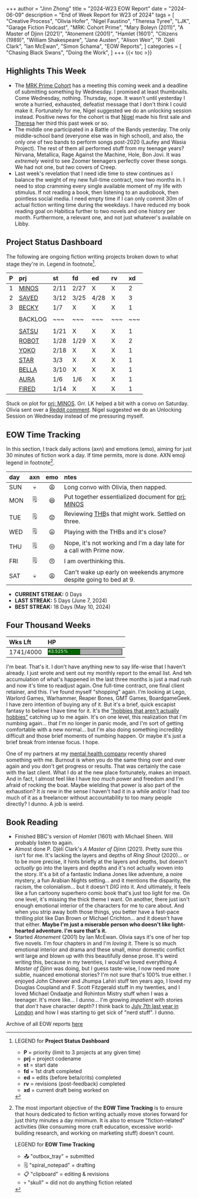 +++
author = "Jinn Zhong"
title = "2024-W23 EOW Report"
date = "2024-06-09"
description = "End of Week Report for W23 of 2024"
tags = [
  "Creative Process",
  "Olivia Hofer",
  "Nigel Faustino",
  "Theresa Tyree",
  "LJK",
  "Garage Fiction Podcast",
  "MRK: Cohort Prime",
  "Mary Boleyn (2011)",
  "A Master of Djinn (2021)",
  "Atonement (2001)",
  "Hamlet (1601)",
  "Citizens (1989)",
  "William Shakespeare",
  "Jane Austen",
  "Alison Weir",
  "P. Djèlí Clark",
  "Ian McEwan",
  "Simon Schama",
  "EOW Reports",
]
categories = [
    "Chasing Black Swans",
    "Doing the Work",
]
+++
{{< toc >}}

## Highlights This Week

* The [MRK Prime Cohort](https://journal.jinnzhong.com/tags/mrk-prime-cohort/) has a meeting this coming week and a deadline of submitting something by Wednesday. I promised at least thumbnails. Come Wednesday, nothing. Thursday, nope. It wasn't until yesterday I wrote a hurried, exhausted, defeatist message that I don't think I could make it. Fortunately for me, Nigel suggested we do an unlocking session instead. Positive news for the cohort is that [Nigel](https://bsky.app/profile/nigelfaustino.bsky.social) made his first sale and [Theresa](http://theresatyree.com) her third this past week or so.
* The middle one participated in a Battle of the Bands yesterday. The only middle-school band (everyone else was in high school), and also, the only one of two bands to perform songs post-2020 (Laufey and Wasia Project). The rest of them all performed stuff from my teenage years? Nirvana, Metallica, Rage Against the Machine, Hole, Bon Jovi. It was _extremely_ weird to see Zoomer teenagers perfectly cover these songs. We had not one, but _two_ covers of Creep.
* Last week's revelation that I need idle time to stew continues as I balance the weight of my new full-time contract, now two months in. I need to stop cramming every single available moment of my life with stimulus. If not reading a book, then listening to an audiobook, then pointless social media. I need empty time if I can only commit 30m of actual fiction writing time during the weekdays. I have reduced my book reading goal on Habitica further to two novels and one history per month. Furthermore, a relevant one, and not just whatever's available on Libby.
  
## Project Status Dashboard

The following are ongoing fiction writing projects broken down to what stage they're in. Legend in footnote[^1].

| P | prj | st | fd | ed | rv | xd | 
| :---: | :--- | :--- | :--- | :--- | :--- | :--- |
| 1 | [MINOS](https://journal.jinnzhong.com/tags/prj-minos/) | 2/11 | 2/27 | X | X | 2 |
| 2 | [SAVED](https://journal.jinnzhong.com/tags/prj-saved/) | 3/12 | 3/25 | 4/28 | X | 3 |
| 3 | [BECKY](https://journal.jinnzhong.com/tags/prj-becky/) | 1/7 | X | X | X | 1 | 
|  |  |  |  |  |  |  | 
|  | BACKLOG | ~~~ | ~~~ | ~~~ | ~~~ | ~~~ | 
|  |  |  |  |  |  |  | 
|  | [SATSU](https://journal.jinnzhong.com/tags/prj-satsu/) | 1/21 | X | X | X | 1 | 
|  | [ROBOT](https://journal.jinnzhong.com/tags/prj-robot/) | 1/28 | 1/29 | X | X | 2 |
|  | [YOKO](https://journal.jinnzhong.com/tags/prj-yoko/) | 2/18 | X | X | X | 1 |
|  | [STAR](https://journal.jinnzhong.com/tags/prj-star/) | 3/3 | X | X | X | 1 |
|  | [BELLA](https://journal.jinnzhong.com/tags/prj-bella/) | 3/10 | X | X | X | 1 |
|  | [AURA](https://journal.jinnzhong.com/tags/prj-aura/) | 1/6 | 1/6 | X | X | 1 | 
|  | [FIRED](https://journal.jinnzhong.com/tags/prj-fired/) | 1/14 | X | X | X | 1 | 

Stuck on plot for [prj: MINOS](https://journal.jinnzhong.com/tags/prj-minos/). Grr. LK helped a bit with a convo on Saturday. Olivia sent over a [Reddit comment](https://www.reddit.com/r/writing/comments/1d8vld2/comment/l79cth3/). Nigel suggested we do an Unlocking Session on Wednesday instead of me pressuring myself.

## EOW Time Tracking

In this section, I track daily actions (axn) and emotions (emo), aiming for just 30 minutes of fiction work a day. If time permits, more is done. AXN emoji legend in footnote[^2].

| day | axn | emo | ntes |
| :--- | :---: | :---: | :--- |
| SUN | :skull: | :weary: | Long convo with Olivia, then napped. |
| MON | :spiral_notepad: | :satisfied: | Put together essentialized document for [prj: MINOS](https://journal.jinnzhong.com/tags/prj-minos/) |
| TUE | :spiral_notepad: | :worried: | Reviewing [THB](https://journal.jinnzhong.com/tags/thb/)s that might work. Settled on three. |
| WED | :spiral_notepad: | :frowning: | Playing with the THBs and it's close? |
| THU | :spiral_notepad: | :unamused: | Nope, it's not working and I'm a day late for a call with Prime now. |
| FRI | :spiral_notepad: | :angry: |  I am overthinking this. |
| SAT | :skull: | :weary: | Can't wake up early on weekends anymore despite going to bed at 9. |

* **CURRENT STREAK:** 0 Days
* **LAST STREAK:** 5 Days (June 7, 2024)
* **BEST STREAK:** 18 Days (May 10, 2024)

## Four Thousand Weeks

| Wks Lft | HP |
| :--- | :--- |
| 1741/4000 | <div style="width:200px;height:15px;background:#AAAAAA;border:1.3px solid #000000;"><div style="width:43.525%;height:15px;background:#006600;font-size:12px; color:white; line-height:12px;">43.525%</div></div> |

I'm beat. That's it. I don't have anything new to say life-wise that I haven't already. I just wrote and sent out my monthly report to the email list. And teh accumulation of what's happened in the last three months is just a mad rush and now it's time to readjust again. One full-time contract, one final client retainer, and this. I've found myself "shopping" again. I'm looking at Lego, Warlord Games, Warhammer, Reaper Bones, GMT Games, BoardgameGeek. I have zero intention of buying any of it. But it's a brief, quick escapist fantasy to believe I have time for it. It's the ["hobbies that aren't actually hobbies"](https://journal.jinnzhong.com/thanks-for-all-the-fish-end-of-osmosis-p3/3/) catching up to me again. It's on one level, this realization that I'm numbing again... that I'm no longer in panic mode, and I'm sort of getting comfortable with a new normal... but I'm also doing something incredibly difficult and those brief moments of numbing happen. Or maybe it's just a brief break from intense focus. I hope.

One of my partners at my [mental health company](http://pluralhealthcare.com) recently shared something with me. Burnout is when you do the same thing over and over again and you don't get progress or results. That was certainly the case with the last client. What I do at the new place fortunately, makes an impact. And in fact, I almost feel like I have _too much_ power and freedom and I'm afraid of rocking the boat. Maybe wielding that power is also part of the exhaustion? It _is_ new in the sense I haven't had it in a while and/or I had _too_ much of it as a freelancer without accountability to too many people directly? I dunno. A job is weird. 

## Book Reading

* Finished BBC's version of _Hamlet_ (1601) with Michael Sheen. Will probably listen to again.
* Almost done P. Djèlí Clark's _A Master of Djinn_ (2021). Pretty sure this isn't for me. It's lacking the layers and depths of _Ring Shout_ (2020)... or to be more precise, it hints briefly at the layers and depths, but doesn't _actually_ go into the layers and depths and it's not actually woven into the story. It's a bit of a fantastic Indiana Jones like adventure, a noire mystery, a fun Arabian Nights setting... and it mentions the disparity, the racism, the colonialism... but it doesn't _DIG_ into it. And ultimately, it feels like a fun cartoony superhero comic book that's just too light for me. On one level, it's missing the thick theme I want. On another, there just isn't enough emotional interior of the characters for me to care about. And when you strip away both those things, you better have a fast-pace thrilling plot like Dan Brown or Michael Crichton... and it doesn't have that either. **Maybe I'm just a miserable person who doesn't like light-hearted adventure. I'm sure that's it.**
* Started _Atonement_ (2001) by Ian McEwan. Olivia says it's one of her top five novels. I'm four chapters in and I'm _loving_ it. There is so much emotional interior and drama and these small, minor domestic conflict writ large and blown up with this beautifully dense prose. It's weird writing this, because in my twenties, I would've loved everything _A Master of Djinn_ was doing, but I guess taste-wise, I now need more subtle, nuanced emotional stories? I'm not sure that's 100% true either. I enjoyed John Cheever and Jhumpa Lahiri stuff ten years ago, I loved my Douglas Coupland and F. Scott Fitzgerald stuff in my twenties, and I loved Michael Ondaatje and Rohinton Mistry stuff when I was a teenager. It's more like... I dunno... I'm growing _impatient_ with stories that _don't_ have character depth? I think back to [July 7th last year in London](https://journal.jinnzhong.com/art-pop-nerds-and-story/) and how I was starting to get sick of "nerd stuff". I dunno.
  

Archive of all EOW reports [here](https://journal.jinnzhong.com/tags/eow-reports/)

[^1]: LEGEND for **Project Status Dashboard**

    * **P** = priority (limit to 3 projects at any given time)
    * **prj** = project codename
    * **st** = start date
    * **fd** = 1st draft completed
    * **ed** = edits (before beta/crits) completed
    * **rv** = revisions (post-feedback) completed
    * **xd** = current draft being worked on

[^2]: The most important objective of the **EOW Time Tracking** is to ensure that hours dedicated to  fiction writing actually move stories forward for just thirty minutes a day minimum. It is also to ensure "fiction-related" activities (like consuming more craft education, excessive world-building research, and working on marketing stuff) doesn't count.
    
    LEGEND for **EOW Time Tracking**
    * 📤 "outbox_tray" = submitted
    * 🗒️ "spiral_notepad" = drafting
    * 📋 "clipboard" = editing & revisions
    * 💀 "skull" = did not do anything fiction related
